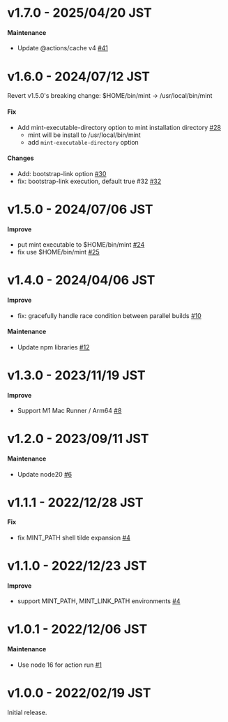 # v1.7.0 - 2025/04/20 JST

#### Maintenance

* Update @actions/cache v4 [#41](https://github.com/irgaly/setup-mint/pull/41)

# v1.6.0 - 2024/07/12 JST

Revert v1.5.0's breaking change: $HOME/bin/mint -> /usr/local/bin/mint

#### Fix

* Add mint-executable-directory option to mint installation directory [#28](https://github.com/irgaly/setup-mint/pull/28)
    * mint will be install to /usr/local/bin/mint
    * add `mint-executable-directory` option
 
#### Changes

* Add: bootstrap-link option [#30](https://github.com/irgaly/setup-mint/pull/30)
* fix: bootstrap-link execution, default true #32 [#32](https://github.com/irgaly/setup-mint/pull/32)

# v1.5.0 - 2024/07/06 JST

#### Improve

* put mint executable to $HOME/bin/mint [#24](https://github.com/irgaly/setup-mint/pull/24)
* fix use $HOME/bin/mint [#25](https://github.com/irgaly/setup-mint/pull/25)

# v1.4.0 - 2024/04/06 JST

#### Improve

* fix: gracefully handle race condition between parallel builds [#10](https://github.com/irgaly/setup-mint/pull/10)

#### Maintenance

* Update npm libraries [#12](https://github.com/irgaly/setup-mint/pull/12)

# v1.3.0 - 2023/11/19 JST

#### Improve

* Support M1 Mac Runner / Arm64 [#8](https://github.com/irgaly/setup-mint/pull/8)

# v1.2.0 - 2023/09/11 JST

#### Maintenance

* Update node20 [#6](https://github.com/irgaly/setup-mint/pull/6)

# v1.1.1 - 2022/12/28 JST

#### Fix

* fix MINT_PATH shell tilde expansion [#4](https://github.com/irgaly/setup-mint/pull/5)

# v1.1.0 - 2022/12/23 JST

#### Improve

* support MINT_PATH, MINT_LINK_PATH environments [#4](https://github.com/irgaly/setup-mint/pull/4)

# v1.0.1 - 2022/12/06 JST

#### Maintenance

* Use node 16 for action run [#1](https://github.com/irgaly/setup-mint/pull/1)

# v1.0.0 - 2022/02/19 JST

Initial release.
